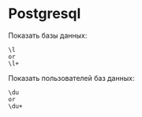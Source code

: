 # Postgresql

Показать базы данных:
```
\l
or
\l+
```

Показать пользователей баз данных:
```
\du
or
\du+
```

